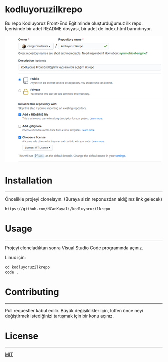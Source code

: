 # kodluyoruzilkrepo
Bu repo Kodluyoruz Front-End Eğitiminde oluşturduğumuz ilk repo. İçerisinde bir adet README dosyası, bir adet de index.html barındırıyor.

![Gorsel](https://github.com/Kodluyoruz/taskforce/blob/main/git/odev1/figures/github.png)

# Installation
----------------------------------------------------------------------------------------------------------------------
Öncelikle projeyi clonelayın. (Buraya sizin reponuzdan aldığınız link gelecek)

```
https://github.com/NCanKayali/kodluyoruzilkrepo
```
# Usage
------------------------------------------------------------------------------------------------------------------------------
Projeyi cloneladıktan sonra Visual Studio Code programında açınız.

Linux için:
```
cd kodluyoruzilkrepo
code .
```
# Contributing
------------------------------------------------------------------------------------------------------------------------
Pull requestler kabul edilir. Büyük değişiklikler için, lütfen önce neyi değiştirmek istediğinizi tartışmak için bir konu açınız.

# License
---------------------------------------------------------------------------------------------------------------------
[MIT](https://choosealicense.com/licenses/mit/)